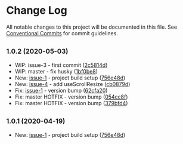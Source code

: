# Change Log

All notable changes to this project will be documented in this file.
See [Conventional Commits](https://conventionalcommits.org) for commit guidelines.

## <small>1.0.2 (2020-05-03)</small>

* WIP: issue-3 - first commit ([2c5814d](https://github.com/vvysokiy/rhight/commit/2c5814d))
* WIP: master - fix husky ([1bf0be8](https://github.com/vvysokiy/rhight/commit/1bf0be8))
* New: [issue-1](/vvysokiy/rhight/issues/issue-1) - project build setup ([756e48d](https://github.com/vvysokiy/rhight/commit/756e48d))
* New: [issue-4](https://github.com/vvysokiy/rhight/issues/4) - add useScrollResize ([cb0879d](https://github.com/vvysokiy/rhight/commit/cb0879d))
* Fix: [issue-1](https://github.com/vvysokiy/rhight/issues/1) - version bump ([62cfa20](https://github.com/vvysokiy/rhight/commit/62cfa20))
* Fix: master HOTFIX - version bump ([054cc8f](https://github.com/vvysokiy/rhight/commit/054cc8f))
* Fix: master HOTFIX - version bump ([379bfd4](https://github.com/vvysokiy/rhight/commit/379bfd4))





## <small>1.0.1 (2020-04-19)</small>

* New: [issue-1](https://github.com/vvysokiy/rhight/issues/1) - project build setup ([756e48d](https://github.com/vvysokiy/rhight/commit/756e48d))
